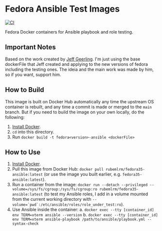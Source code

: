 # Fedora Ansible Test Images

[![CI](https://github.com/Rubemlrm/docker-fedora-ansible/workflows/Build/badge.svg?branch=master&event=push)](https://github.com/Rubemlrm/docker-fedora-ansible/actions?query=workflow%3ABuild)

Fedora Docker containers for Ansible playbook and role testing.


## Important Notes

Based on the work created by [Jeff Geerling](https://www.jeffgeerling.com/). I'm just using the base dockerFile that Jeff created and applying to the new versions of fedora including the testing ones. The ideia and the main work was made by him, so if you want, support him.

## How to Build

This image is built on Docker Hub automatically any time the upstream OS container is rebuilt, and any time a commit is made or merged to the `main` branch. But if you need to build the image on your own locally, do the following:

  1. [Install Docker](https://docs.docker.com/engine/installation/).
  2. `cd` into this directory.
  3. Run `docker build -t fedora<version>-ansible <dockerFile>`

## How to Use

  1. [Install Docker](https://docs.docker.com/engine/installation/).
  2. Pull this image from Docker Hub: `docker pull rubemlrm/fedora35-ansible:latest` (or use the image you built earlier, e.g. `fedora35-ansible:latest`).
  3. Run a container from the image: `docker run --detach --privileged --volume=/sys/fs/cgroup:/sys/fs/cgroup:ro rubemlrm/fedora35-ansible:latest` (to test my Ansible roles, I add in a volume mounted from the current working directory with ``--volume=`pwd`:/etc/ansible/roles/role_under_test:ro``).
  4. Use Ansible inside the container:
    a. `docker exec --tty [container_id] env TERM=xterm ansible --version`
    b. `docker exec --tty [container_id] env TERM=xterm ansible-playbook /path/to/ansible/playbook.yml --syntax-check`
